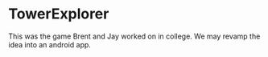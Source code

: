 # TowerExplorer
This was the game Brent and Jay worked on in college. We may revamp the idea into an android app.
